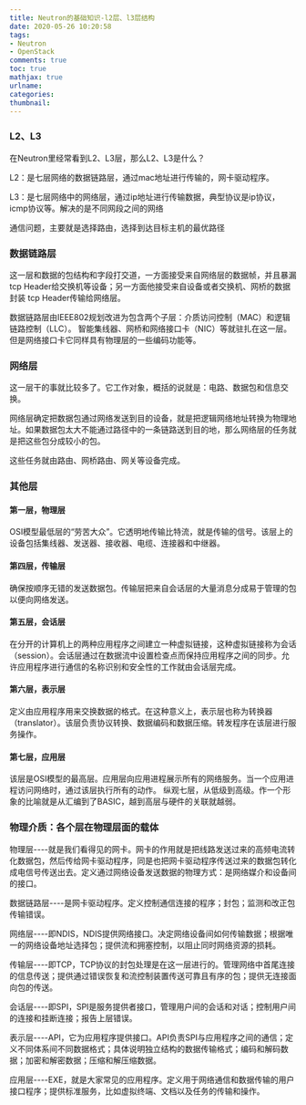 ```yaml
---
title: Neutron的基础知识-l2层、l3层结构
date: 2020-05-26 10:20:58
tags: 
- Neutron 
- OpenStack
comments: true
toc: true
mathjax: true
urlname:
categories:
thumbnail:
---
```


### L2、L3

在Neutron里经常看到L2、L3层，那么L2、L3是什么？

L2：是七层网络的数据链路层，通过mac地址进行传输的，网卡驱动程序。

L3：是七层网络中的网络层，通过ip地址进行传输数据，典型协议是ip协议，icmp协议等。解决的是不同网段之间的网络

通信问题，主要就是选择路由，选择到达目标主机的最优路径

### 数据链路层

这一层和数据的包结构和字段打交道，一方面接受来自网络层的数据帧，并且暴漏tcp Header给交换机等设备；另一方面他接受来自设备或者交换机、网桥的数据封装 tcp Header传输给网络层。

数据链路层由IEEE802规划改进为包含两个子层：介质访问控制（MAC）和逻辑链路控制（LLC）。 
智能集线器、网桥和网络接口卡（NIC）等就驻扎在这一层。但是网络接口卡它同样具有物理层的一些编码功能等。

### 网络层

这一层干的事就比较多了。它工作对象，概括的说就是：电路、数据包和信息交换。 

网络层确定把数据包通过网络发送到目的设备，就是把逻辑网络地址转换为物理地址。如果数据包太大不能通过路径中的一条链路送到目的地，那么网络层的任务就是把这些包分成较小的包。

这些任务就由路由、网桥路由、网关等设备完成。

### 其他层

#### 第一层，物理层

OSI模型最低层的“劳苦大众”。它透明地传输比特流，就是传输的信号。该层上的设备包括集线器、发送器、接收器、电缆、连接器和中继器。 

#### 第四层，传输层
确保按顺序无错的发送数据包。传输层把来自会话层的大量消息分成易于管理的包以便向网络发送。 

#### 第五层，会话层
在分开的计算机上的两种应用程序之间建立一种虚拟链接，这种虚拟链接称为会话（session）。会话层通过在数据流中设置检查点而保持应用程序之间的同步。允许应用程序进行通信的名称识别和安全性的工作就由会话层完成。 

#### 第六层，表示层
定义由应用程序用来交换数据的格式。在这种意义上，表示层也称为转换器（translator）。该层负责协议转换、数据编码和数据压缩。转发程序在该层进行服务操作。 

#### 第七层，应用层
该层是OSI模型的最高层。应用层向应用进程展示所有的网络服务。当一个应用进程访问网络时，通过该层执行所有的动作。 
纵观七层，从低级到高级。作一个形象的比喻就是从汇编到了BASIC，越到高层与硬件的关联就越弱。

### 物理介质：各个层在物理层面的载体

物理层----就是我们看得见的网卡。网卡的作用就是把线路发送过来的高频电流转化数据包，然后传给网卡驱动程序，同是也把网卡驱动程序传送过来的数据包转化成电信号传送出去。定义通过网络设备发送数据的物理方式：是网络媒介和设备间的接口。 

数据链路层----是网卡驱动程序。定义控制通信连接的程序；封包；监测和改正包传输错误。 

网络层----即NDIS，NDIS提供网络接口。决定网络设备间如何传输数据；根据唯一的网络设备地址选择包；提供流和拥塞控制，以阻止同时网络资源的损耗。 

传输层----即TCP，TCP协议的封包处理是在这一层进行的。管理网络中首尾连接的信息传送；提供通过错误恢复和流控制装置传送可靠且有序的包；提供无连接面向包的传送。 

会话层----即SPI，SPI是服务提供者接口，管理用户间的会话和对话；控制用户间的连接和挂断连接；报告上层错误。 

表示层----API，它为应用程序提供接口。API负责SPI与应用程序之间的通信；定义不同体系间不同数据格式；具体说明独立结构的数据传输格式；编码和解码数据；加密和解密数据；压缩和解压缩数据。 

应用层----EXE，就是大家常见的应用程序。定义用于网络通信和数据传输的用户接口程序；提供标准服务，比如虚拟终端、文档以及任务的传输和操作。 